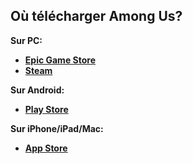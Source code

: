 ## Où télécharger Among Us?

**Sur PC:**
 - __[Epic Game Store](<https://store.epicgames.com/fr/p/among-us>)__
 - __[Steam](<https://store.steampowered.com/app/945360/Among_Us/>)__

**Sur Android:**
 * __[Play Store](<https://play.google.com/store/apps/details?id=com.innersloth.spacemafia>)__

**Sur iPhone/iPad/Mac:**
 * __[App Store](<https://apps.apple.com/fr/app/among-us/id1351168404>)__
